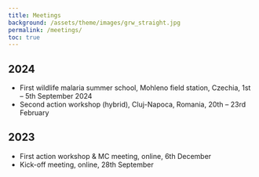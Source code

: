 ```yaml
---
title: Meetings
background: /assets/theme/images/grw_straight.jpg
permalink: /meetings/
toc: true
---
```


## 2024

- First wildlife malaria summer school, Mohleno field station, Czechia, 1st – 5th September 2024
- Second action workshop (hybrid), Cluj-Napoca, Romania, 20th – 23rd February

## 2023

- First action workshop & MC meeting, online, 6th December
- Kick-off meeting, online, 28th September
